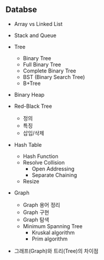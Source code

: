 ## Databse

- Array vs Linked List
- Stack and Queue
- Tree
    - Binary Tree
    - Full Binary Tree
    - Complete Binary Tree
    - BST (Binary Search Tree)
    - B+Tree
- Binary Heap
- Red-Black Tree
    - 정의
    - 특징
    - 삽입/삭제
-   Hash Table
    - Hash Function
    - Resolve Collision
        - Open Addressing
        - Separate Chaining
    - Resize
- Graph
    - Graph 용어 정리
    - Graph 구현
    - Graph 탐색
    - Minimum Spanning Tree
        - Kruskal algorithm
        - Prim algorithm

- 그래프(Graph)와 트리(Tree)의 차이점